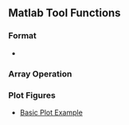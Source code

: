 Matlab Tool Functions
---

### Format
- 



### Array Operation



### Plot Figures
- [Basic Plot Example](https://github.com/hxwang/Tool-Functions/blob/master/MatlabToolFunc/plotFigure.m)
